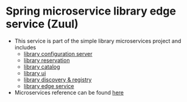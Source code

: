 # Spring microservice library edge service (Zuul)

* This service is part of the simple library microservices project and includes
  * [library configuration server](https://github.com/maurofokker/spring-microservices-library-config)
  * [library reservation](https://github.com/maurofokker/spring-microservices-library-reservation)
  * [library catalog](https://github.com/maurofokker/spring-microservices-library-catalog)
  * [library ui](https://github.com/maurofokker/spring-microservices-library-ui)
  * [library discovery & registry](https://github.com/maurofokker/spring-microservices-library-registry)
  * [library edge service](https://github.com/maurofokker/spring-microservices-library-edge)
* Microservices reference can be found [here](https://github.com/maurofokker/microservices-demo)
